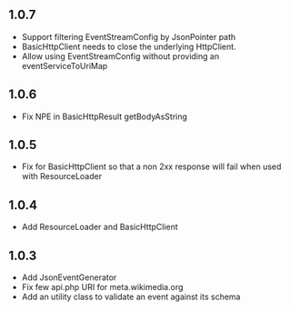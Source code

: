 ## 1.0.7
- Support filtering EventStreamConfig by JsonPointer path
- BasicHttpClient needs to close the underlying HttpClient.
- Allow using EventStreamConfig without providing an eventServiceToUriMap

## 1.0.6
- Fix NPE in BasicHttpResult getBodyAsString

## 1.0.5
- Fix for BasicHttpClient so that a non 2xx response will fail when used with ResourceLoader

## 1.0.4
- Add ResourceLoader and BasicHttpClient

## 1.0.3
- Add JsonEventGenerator
- Fix few api.php URI for meta.wikimedia.org
- Add an utility class to validate an event against its schema
